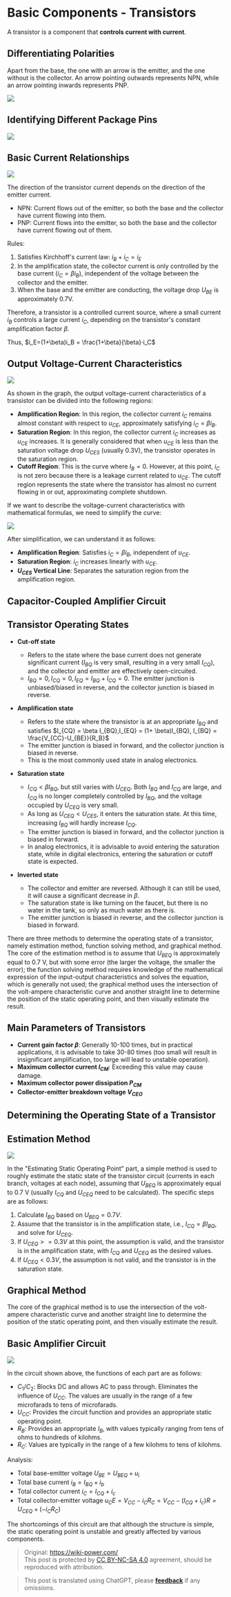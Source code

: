 # Basic Components - Transistors

A transistor is a component that **controls current with current**.

## Differentiating Polarities

Apart from the base, the one with an arrow is the emitter, and the one without is the collector. An arrow pointing outwards represents NPN, while an arrow pointing inwards represents PNP.

![](https://media.wiki-power.com/img/20210519231240.png)

## Identifying Different Package Pins

![](https://media.wiki-power.com/img/20210519231429.png)

## Basic Current Relationships

![](https://media.wiki-power.com/img/20210519231648.png)

The direction of the transistor current depends on the direction of the emitter current.

- NPN: Current flows out of the emitter, so both the base and the collector have current flowing into them.
- PNP: Current flows into the emitter, so both the base and the collector have current flowing out of them.

Rules:

1. Satisfies Kirchhoff's current law: $i_B + i_C = i_E$
2. In the amplification state, the collector current is only controlled by the base current ($i_C = \beta i_B$), independent of the voltage between the collector and the emitter.
3. When the base and the emitter are conducting, the voltage drop $U_{BE}$ is approximately 0.7V.

Therefore, a transistor is a controlled current source, where a small current $i_B$ controls a large current $i_C$, depending on the transistor's constant amplification factor $\beta$.

Thus, $i_E=(1+\beta)i_B = \frac{1+\beta}{\beta}·i_C$

## Output Voltage-Current Characteristics

![](https://media.wiki-power.com/img/20210601095910.png)

As shown in the graph, the output voltage-current characteristics of a transistor can be divided into the following regions:

- **Amplification Region**: In this region, the collector current $i_C$ remains almost constant with respect to $u_{CE}$, approximately satisfying $i_C = \beta i_B$.
- **Saturation Region**: In this region, the collector current $i_C$ increases as $u_{CE}$ increases. It is generally considered that when $u_{CE}$ is less than the saturation voltage drop $U_{CES}$ (usually 0.3V), the transistor operates in the saturation region.
- **Cutoff Region**: This is the curve where $I_B = 0$. However, at this point, $i_C$ is not zero because there is a leakage current related to $u_{CE}$. The cutoff region represents the state where the transistor has almost no current flowing in or out, approximating complete shutdown.

If we want to describe the voltage-current characteristics with mathematical formulas, we need to simplify the curve:

![](https://media.wiki-power.com/img/20210601100847.png)

After simplification, we can understand it as follows:

- **Amplification Region**: Satisfies $i_C = \beta i_B$, independent of $u_{CE}$.
- **Saturation Region**: $i_C$ increases linearly with $u_{CE}$.
- **$U_{CES}$ Vertical Line**: Separates the saturation region from the amplification region.

## Capacitor-Coupled Amplifier Circuit

## Transistor Operating States

- **Cut-off state**

  - Refers to the state where the base current does not generate significant current ($I_{BQ}$ is very small, resulting in a very small $I_{CQ}$), and the collector and emitter are effectively open-circuited.
  - $I_{BQ} = 0, I_{CQ} = 0, I_{EQ} = I_{BQ}+I_{CQ}=0$. The emitter junction is unbiased/biased in reverse, and the collector junction is biased in reverse.

- **Amplification state**

  - Refers to the state where the transistor is at an appropriate $I_{BQ}$ and satisfies $I_{CQ} = \beta I_{BQ},I_{EQ} = (1+ \beta)I_{BQ}, I_{BQ} = \frac{V_{CC}-U_{BE}}{R_B}$
  - The emitter junction is biased in forward, and the collector junction is biased in reverse.
  - This is the most commonly used state in analog electronics.

- **Saturation state**

  - $I_{CQ} < \beta I_{BQ}$, but still varies with $U_{CEQ}$. Both $I_{BQ}$ and $I_{CQ}$ are large, and $I_{CQ}$ is no longer completely controlled by $I_{BQ}$, and the voltage occupied by $U_{CEQ}$ is very small.
  - As long as $U_{CEQ} < U_{CES}$, it enters the saturation state. At this time, increasing $I_{BQ}$ will hardly increase $I_{CQ}$.
  - The emitter junction is biased in forward, and the collector junction is biased in forward.
  - In analog electronics, it is advisable to avoid entering the saturation state, while in digital electronics, entering the saturation or cutoff state is expected.

- **Inverted state**
  - The collector and emitter are reversed. Although it can still be used, it will cause a significant decrease in $\beta$.
  - The saturation state is like turning on the faucet, but there is no water in the tank, so only as much water as there is.
  - The emitter junction is biased in reverse, and the collector junction is biased in forward.

There are three methods to determine the operating state of a transistor, namely estimation method, function solving method, and graphical method. The core of the estimation method is to assume that $U_{BEQ}$ is approximately equal to 0.7 V, but with some error (the larger the voltage, the smaller the error); the function solving method requires knowledge of the mathematical expression of the input-output characteristics and solves the equation, which is generally not used; the graphical method uses the intersection of the volt-ampere characteristic curve and another straight line to determine the position of the static operating point, and then visually estimate the result.

## Main Parameters of Transistors

- **Current gain factor $\beta$**: Generally 10-100 times, but in practical applications, it is advisable to take 30-80 times (too small will result in insignificant amplification, too large will lead to unstable operation).
- **Maximum collector current $I_{CM}$**: Exceeding this value may cause damage.
- **Maximum collector power dissipation $P_{CM}$**
- **Collector-emitter breakdown voltage $V_{CEO}$**

## Determining the Operating State of a Transistor

## Estimation Method

![](https://media.wiki-power.com/img/20210601113429.png)

In the "Estimating Static Operating Point" part, a simple method is used to roughly estimate the static state of the transistor circuit (currents in each branch, voltages at each node), assuming that $U_{BEQ}$ is approximately equal to 0.7 V (usually $I_{CQ}$ and $U_{CEQ}$ need to be calculated). The specific steps are as follows:

1. Calculate $I_{BQ}$ based on $U_{BEQ} = 0.7 V$.
2. Assume that the transistor is in the amplification state, i.e., $I_{CQ} = \beta I_{BQ}$, and solve for $U_{CEQ}$.
3. If $U_{CEQ} >= 0.3 V$ at this point, the assumption is valid, and the transistor is in the amplification state, with $I_{CQ}$ and $U_{CEQ}$ as the desired values.
4. If $U_{CEQ} < 0.3 V$, the assumption is not valid, and the transistor is in the saturation state.

## Graphical Method

The core of the graphical method is to use the intersection of the volt-ampere characteristic curve and another straight line to determine the position of the static operating point, and then visually estimate the result.

## Basic Amplifier Circuit

![](https://media.wiki-power.com/img/20210605162906.png)

In the circuit shown above, the functions of each part are as follows:

- $C_1$/$C_2$: Blocks DC and allows AC to pass through. Eliminates the influence of $U_{CC}$. The values are usually in the range of a few microfarads to tens of microfarads.
- $U_{CC}$: Provides the circuit function and provides an appropriate static operating point.
- $R_B$: Provides an appropriate $I_B$, with values typically ranging from tens of ohms to hundreds of kilohms.
- $R_C$: Values are typically in the range of a few kilohms to tens of kilohms.

Analysis:

- Total base-emitter voltage $U_{BE} = U_{BEQ}+u_i$
- Total base current $i_B=I_{BQ}+i_b$
- Total collector current $i_C=I_{CQ}+i_c$
- Total collector-emitter voltage $u_CE=V_{CC}-{i_C}{R_C}=V_{CC}-(I_{CQ}+i_c)R=U_{CEQ}+({-i_C}{R_C})$

The shortcomings of this circuit are that although the structure is simple, the static operating point is unstable and greatly affected by various components.

> Original: <https://wiki-power.com/>  
> This post is protected by [CC BY-NC-SA 4.0](https://creativecommons.org/licenses/by/4.0/deed.en) agreement, should be reproduced with attribution.

> This post is translated using ChatGPT, please [**feedback**](https://github.com/linyuxuanlin/Wiki_MkDocs/issues/new) if any omissions.
